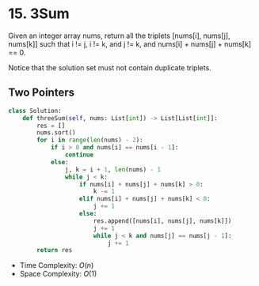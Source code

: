 # 15. 3Sum
Given an integer array nums, return all the triplets [nums[i], nums[j], nums[k]] such that i != j, i != k, and j != k, and nums[i] + nums[j] + nums[k] == 0.

Notice that the solution set must not contain duplicate triplets.
## Two Pointers
```PYTHON
class Solution:
    def threeSum(self, nums: List[int]) -> List[List[int]]:
        res = []
        nums.sort()
        for i in range(len(nums) - 2):
            if i > 0 and nums[i] == nums[i - 1]:
                continue
            else:
                j, k = i + 1, len(nums) - 1
                while j < k:
                    if nums[i] + nums[j] + nums[k] > 0:
                        k -= 1
                    elif nums[i] + nums[j] + nums[k] < 0:
                        j += 1
                    else:
                        res.append([nums[i], nums[j], nums[k]])
                        j += 1
                        while j < k and nums[j] == nums[j - 1]:
                            j += 1
        return res
```
* Time Complexity: $O(n)$
* Space Complexity: $O(1)$
